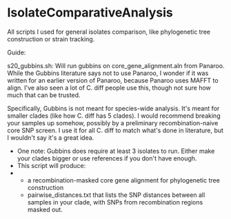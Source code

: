 # IsolateComparativeAnalysis

All scripts I used for general isolates comparison, like phylogenetic tree construction or strain tracking.

Guide:

s20_gubbins.sh: Will run gubbins on core_gene_alignment.aln from Panaroo. While the Gubbins literature says not to use Panaroo, I wonder if it was written for an earlier version of Panaroo, because Panaroo uses MAFFT to align. I've also seen a lot of C. diff people use this, though not sure how much that can be trusted.

Specifically, Gubbins is not meant for species-wide analysis. It's meant for smaller clades (like how C. diff has 5 clades). I would recommend breaking your samples up somehow, possibly by a preliminary recombination-naive core SNP screen. I use it for all C. diff to match what's done in literature, but I wouldn't say it's a great idea.
* One note: Gubbins does require at least 3 isolates to run. Either make your clades bigger or use references if you don't have enough.
* This script will produce:
* * a recombination-masked core gene alignment for phylogenetic tree construction
  * pairwise_distances.txt that lists the SNP distances between all samples in your clade, with SNPs from recombination regions masked out. 
